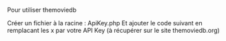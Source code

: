 Pour utiliser themoviedb

Créer un fichier à la racine : ApiKey.php
Et ajouter le code suivant en remplacant les x par votre API Key (à récupérer sur le site themoviedb.org)

<?php define("APIKEY", "xxxxxxxxxxxxx")?>

